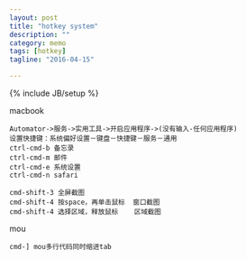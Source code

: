 ```yaml
---
layout: post
title: "hotkey system"
description: ""
category: memo
tags: [hotkey]
tagline: "2016-04-15"

---
```

{% include JB/setup %}

macbook

    Automator->服务->实用工具->开启应用程序->(没有输入-任何应用程序)
    设置快捷键：系统偏好设置－键盘－快捷键－服务－通用
    ctrl-cmd-b 备忘录
    ctrl-cmd-m 邮件
    ctrl-cmd-e 系统设置
    ctrl-cmd-n safari

    cmd-shift-3 全屏截图
    cmd-shift-4 按space，再单击鼠标  窗口截图
    cmd-shift-4 选择区域，释放鼠标    区域截图

mou

    cmd-] mou多行代码同时缩进tab
